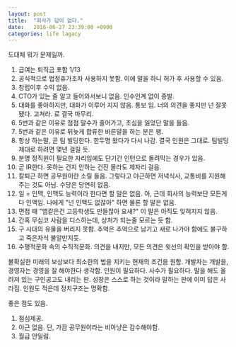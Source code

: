 ```yaml
---
layout: post
title:  "회사가 답이 없다."
date:   2016-06-27 23:39:00 +0900
categories: life lagacy
---
```

도대체 뭐가 문제일까.

1. 급여는 퇴직금 포함 1/13
2. 공식적으로 법정휴가조차 사용하지 못함. 이에 말을 하니 허가 후 사용할 수 있음.
3. 창립이후 수익 없음.
4. CTO가 있는 줄 알고 들어와서보니 없음. 인수인계 없이 증발.
5. 대화를 좋아하지만, 대화가 이루어 지지 않음. 통보 임. 너의 의견을 좋지만 넌 잘못됐다. 고쳐라. 로 결국 마무리.
6. 5번과 같은 이유로 점점 말수가 줄어가고, 초심을 잃었단 말을 들음.
7. 5번과 같은 이유로 뒤늦게 합류한 바른말을 하는 분은 팽.
8. 항상 하는말, 곧 팀 빌딩한다. 한두명 왔다가 다시 나감. 결국 인원은 그대로. 팀빌딩 제대로 하려면 몇년 걸릴 듯.
9. 분명 정직원이 필요한 자리임에도 단기간 인턴으로 돌려막는 경우가 있음.
10. 곧 IR한다. 못하는 건지 안하는 건진 몰라도 제자리 걸음.
11. 칼퇴근 하면 공무원이란 소릴 들음. 그렇다고 야근하면 저녁식사, 교통비를 지원해주는 것도 아님. 수당은 당연히 없음.
12. 일 = 인맥, 인맥도 능력이라 한다면 할 말은 없음. 아, 근데 회사의 능력보단 모든게 다 인맥임. 나에게 "넌 인맥도 없잖아" 하면 물론 할 말은 없음.
13. 면접 때 "앱같은건 고등학생도 만들잖아 요새?" 이 말은 아직도 잊혀지지 않음.
14. 간혹 무심코 사람을 디스하는데, 상처가 되는줄 모르는 듯 함.
15. 구 시대의 유물을 버리지 못함. 추억은 추억으로 남기고 새로 나가야 함에도 불구하고 죽은자식 불알만지듯.
16. 수평적문화 속의 수직적문화. 의견을 내지만, 모든 의견은 윗선의 확인을 받아야 함.

불확실한 미래의 보상보다 최소한의 법을 지키는 현재의 조건을 원함.
개발자는 개발을, 경영자는 경영을 잘 해야한다 생각함.
인원이 필요하다. 사수가 필요하다. 말을 해도 올려져 있는 구인공고도 내리는 판. 성장은 스스로 하는 것이라 말하는 판에 이미 답은 사라짐.
인원도 적은데 정치구조는 명확함.


좋은 점도 있음.
1. 점심제공.
2. 야근 없음. 단, 가끔 공무원이라는 비아냥은 감수해야함.
3. 월급 안밀림.